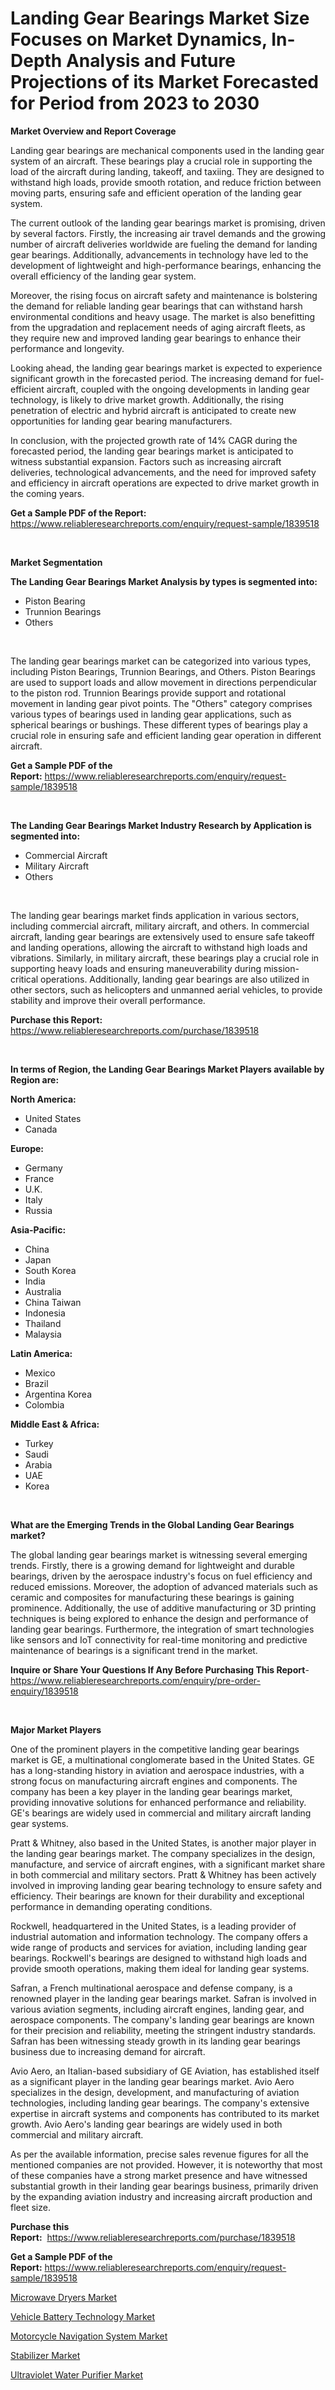 <p><h1>Landing Gear Bearings Market Size Focuses on Market Dynamics, In-Depth Analysis and Future Projections of its Market Forecasted for Period from 2023 to 2030</h1></p><p><strong>Market Overview and Report Coverage</strong></p>
<p><p>Landing gear bearings are mechanical components used in the landing gear system of an aircraft. These bearings play a crucial role in supporting the load of the aircraft during landing, takeoff, and taxiing. They are designed to withstand high loads, provide smooth rotation, and reduce friction between moving parts, ensuring safe and efficient operation of the landing gear system.</p><p>The current outlook of the landing gear bearings market is promising, driven by several factors. Firstly, the increasing air travel demands and the growing number of aircraft deliveries worldwide are fueling the demand for landing gear bearings. Additionally, advancements in technology have led to the development of lightweight and high-performance bearings, enhancing the overall efficiency of the landing gear system.</p><p>Moreover, the rising focus on aircraft safety and maintenance is bolstering the demand for reliable landing gear bearings that can withstand harsh environmental conditions and heavy usage. The market is also benefitting from the upgradation and replacement needs of aging aircraft fleets, as they require new and improved landing gear bearings to enhance their performance and longevity.</p><p>Looking ahead, the landing gear bearings market is expected to experience significant growth in the forecasted period. The increasing demand for fuel-efficient aircraft, coupled with the ongoing developments in landing gear technology, is likely to drive market growth. Additionally, the rising penetration of electric and hybrid aircraft is anticipated to create new opportunities for landing gear bearing manufacturers.</p><p>In conclusion, with the projected growth rate of 14% CAGR during the forecasted period, the landing gear bearings market is anticipated to witness substantial expansion. Factors such as increasing aircraft deliveries, technological advancements, and the need for improved safety and efficiency in aircraft operations are expected to drive market growth in the coming years.</p></p>
<p><strong>Get a Sample PDF of the Report:</strong> <a href="https://www.reliableresearchreports.com/enquiry/request-sample/1839518">https://www.reliableresearchreports.com/enquiry/request-sample/1839518</a></p>
<p>&nbsp;</p>
<p><strong>Market Segmentation</strong></p>
<p><strong>The Landing Gear Bearings Market Analysis by types is segmented into:</strong></p>
<p><ul><li>Piston Bearing</li><li>Trunnion Bearings</li><li>Others</li></ul></p>
<p>&nbsp;</p>
<p><p>The landing gear bearings market can be categorized into various types, including Piston Bearings, Trunnion Bearings, and Others. Piston Bearings are used to support loads and allow movement in directions perpendicular to the piston rod. Trunnion Bearings provide support and rotational movement in landing gear pivot points. The "Others" category comprises various types of bearings used in landing gear applications, such as spherical bearings or bushings. These different types of bearings play a crucial role in ensuring safe and efficient landing gear operation in different aircraft.</p></p>
<p><strong>Get a Sample PDF of the Report:</strong>&nbsp;<a href="https://www.reliableresearchreports.com/enquiry/request-sample/1839518">https://www.reliableresearchreports.com/enquiry/request-sample/1839518</a></p>
<p>&nbsp;</p>
<p><strong>The Landing Gear Bearings Market Industry Research by Application is segmented into:</strong></p>
<p><ul><li>Commercial Aircraft</li><li>Military Aircraft</li><li>Others</li></ul></p>
<p>&nbsp;</p>
<p><p>The landing gear bearings market finds application in various sectors, including commercial aircraft, military aircraft, and others. In commercial aircraft, landing gear bearings are extensively used to ensure safe takeoff and landing operations, allowing the aircraft to withstand high loads and vibrations. Similarly, in military aircraft, these bearings play a crucial role in supporting heavy loads and ensuring maneuverability during mission-critical operations. Additionally, landing gear bearings are also utilized in other sectors, such as helicopters and unmanned aerial vehicles, to provide stability and improve their overall performance.</p></p>
<p><strong>Purchase this Report:</strong>&nbsp; <a href="https://www.reliableresearchreports.com/purchase/1839518">https://www.reliableresearchreports.com/purchase/1839518</a></p>
<p>&nbsp;</p>
<p><strong>In terms of Region, the Landing Gear Bearings Market Players available by Region are:</strong></p>
<p>
    <p> <strong> North America: </strong>
        <ul>
            <li>United States</li>
            <li>Canada</li>
        </ul>
        </p> 
    <p> <strong> Europe: </strong>
        <ul>
            <li>Germany</li>
            <li>France</li>
            <li>U.K.</li>
            <li>Italy</li>
            <li>Russia</li>
        </ul>
        </p> 
    <p> <strong> Asia-Pacific: </strong>
        <ul>
            <li>China</li>
            <li>Japan</li>
            <li>South Korea</li>
            <li>India</li>
            <li>Australia</li>
            <li>China Taiwan</li>
            <li>Indonesia</li>
            <li>Thailand</li>
            <li>Malaysia</li>
        </ul>
        </p> 
    <p> <strong> Latin America: </strong>
        <ul>
            <li>Mexico</li>
            <li>Brazil</li>
            <li>Argentina Korea</li>
            <li>Colombia</li>
        </ul>
        </p> 
    <p> <strong> Middle East & Africa: </strong>
        <ul>
            <li>Turkey</li>
            <li>Saudi</li>
            <li>Arabia</li>
            <li>UAE</li>
            <li>Korea</li>
        </ul>
    </p>
    </p>
<p>&nbsp;</p>
<p><strong>What are the Emerging Trends in the Global Landing Gear Bearings market?</strong></p>
<p><p>The global landing gear bearings market is witnessing several emerging trends. Firstly, there is a growing demand for lightweight and durable bearings, driven by the aerospace industry's focus on fuel efficiency and reduced emissions. Moreover, the adoption of advanced materials such as ceramic and composites for manufacturing these bearings is gaining prominence. Additionally, the use of additive manufacturing or 3D printing techniques is being explored to enhance the design and performance of landing gear bearings. Furthermore, the integration of smart technologies like sensors and IoT connectivity for real-time monitoring and predictive maintenance of bearings is a significant trend in the market.</p></p>
<p><strong>Inquire or Share Your Questions If Any Before Purchasing This Report</strong>- <a href="https://www.reliableresearchreports.com/enquiry/pre-order-enquiry/1839518">https://www.reliableresearchreports.com/enquiry/pre-order-enquiry/1839518</a></p>
<p>&nbsp;</p>
<p><strong>Major Market Players</strong></p>
<p><p>One of the prominent players in the competitive landing gear bearings market is GE, a multinational conglomerate based in the United States. GE has a long-standing history in aviation and aerospace industries, with a strong focus on manufacturing aircraft engines and components. The company has been a key player in the landing gear bearings market, providing innovative solutions for enhanced performance and reliability. GE's bearings are widely used in commercial and military aircraft landing gear systems.</p><p>Pratt & Whitney, also based in the United States, is another major player in the landing gear bearings market. The company specializes in the design, manufacture, and service of aircraft engines, with a significant market share in both commercial and military sectors. Pratt & Whitney has been actively involved in improving landing gear bearing technology to ensure safety and efficiency. Their bearings are known for their durability and exceptional performance in demanding operating conditions.</p><p>Rockwell, headquartered in the United States, is a leading provider of industrial automation and information technology. The company offers a wide range of products and services for aviation, including landing gear bearings. Rockwell's bearings are designed to withstand high loads and provide smooth operations, making them ideal for landing gear systems.</p><p>Safran, a French multinational aerospace and defense company, is a renowned player in the landing gear bearings market. Safran is involved in various aviation segments, including aircraft engines, landing gear, and aerospace components. The company's landing gear bearings are known for their precision and reliability, meeting the stringent industry standards. Safran has been witnessing steady growth in its landing gear bearings business due to increasing demand for aircraft.</p><p>Avio Aero, an Italian-based subsidiary of GE Aviation, has established itself as a significant player in the landing gear bearings market. Avio Aero specializes in the design, development, and manufacturing of aviation technologies, including landing gear bearings. The company's extensive expertise in aircraft systems and components has contributed to its market growth. Avio Aero's landing gear bearings are widely used in both commercial and military aircraft.</p><p>As per the available information, precise sales revenue figures for all the mentioned companies are not provided. However, it is noteworthy that most of these companies have a strong market presence and have witnessed substantial growth in their landing gear bearings business, primarily driven by the expanding aviation industry and increasing aircraft production and fleet size.</p></p>
<p><strong>Purchase this Report:</strong>&nbsp;&nbsp;<a href="https://www.reliableresearchreports.com/purchase/1839518">https://www.reliableresearchreports.com/purchase/1839518</a></p>
<p></p>
<p><strong>Get a Sample PDF of the Report:</strong>&nbsp;<a href="https://www.reliableresearchreports.com/enquiry/request-sample/1839518">https://www.reliableresearchreports.com/enquiry/request-sample/1839518</a></p>
<p><p><a href="https://www.linkedin.com/pulse/decoding-microwave-dryers-market-deep-dive-latest-trends-35qge/">Microwave Dryers Market</a></p><p><a href="https://github.com/AKSHATREPORTPRIME/Market-Research-Report-List-1/blob/main/vehicle-battery-technology-market.md">Vehicle Battery Technology Market</a></p><p><a href="https://github.com/Chiragrp26/Market-Research-Report-List-1/blob/main/motorcycle-navigation-system-market.md">Motorcycle Navigation System Market</a></p><p><a href="https://www.linkedin.com/pulse/stabilizer-market-insights-players-forecast-till-2030-i2fke/">Stabilizer Market</a></p><p><a href="https://medium.com/@s40138378/ultraviolet-water-purifier-market-the-key-to-successful-business-strategy-forecast-till-2030-fe0091194a49">Ultraviolet Water Purifier Market</a></p></p>